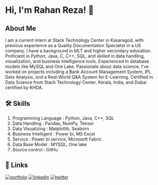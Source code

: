 
# Hi, I'm Rahan Reza! 👋



##  About Me

I am a current intern at Stack Technology Center in Kasaragod, with previous experience as a Quality Documentation Specialist in a US company. I have a background in MLT and higher secondary education. Proficient in Python, Java, C, C++, SQL, and skilled in data handling, visualization, and business intelligence tools. Experienced in database models like MySQL and One Lake. Passionate about data science, I've worked on projects including a Bank Account Management System, IPL Data Analysis, and a Real-World Q&A System for E-Learning. Certified in Data Science from Stack Technology Center, Kerala, India, and Dubai certified by KHDA.
## 🛠 Skills
1. Programming Language : Python, Java, C++, SQL 
2. Data Handling        : Pandas, NumPy, Tensor 
3. Data Visualizing     : Matplotlib, Seaborn 
4. Business Intelligent : Power bi, MS Excel
5. Service              : Power bi service, Microsoft Fabric 
6. Data Base Model      : MYSQL, One lake
7. Source control       : GitHu


## 🔗 Links
[![portfolio](https://img.shields.io/badge/my_portfolio-000?style=for-the-badge&logo=ko-fi&logoColor=white)](https://katherineoelsner.com/)
[![linkedin](https://img.shields.io/badge/linkedin-0A66C2?style=for-the-badge&logo=linkedin&logoColor=white)](https://www.linkedin.com/in/rahan-reza/)
[![twitter](https://img.shields.io/badge/twitter-1DA1F2?style=for-the-badge&logo=twitter&logoColor=white)](https://twitter.com/)

